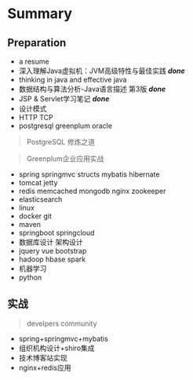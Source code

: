 # Summary
## Preparation
+ a resume
+ 深入理解Java虚拟机：JVM高级特性与最佳实践 <strong>*done*</strong>
+ thinking in java and effective java  
+ 数据结构与算法分析-Java语言描述 第3版 <strong>*done*</strong>
+ JSP & Servlet学习笔记 <strong>*done*</strong>
+ 设计模式
+ HTTP TCP
+ postgresql greenplum oracle
> PostgreSQL 修炼之道

> Greenplum企业应用实战

+ spring springmvc structs mybatis hibernate
+ tomcat jetty
+ redis memcached mongodb nginx zookeeper
+ elasticsearch
+ linux
+ docker git
+ maven
+ springboot springcloud
+ 数据库设计 架构设计
+ jquery vue bootstrap
+ hadoop hbase spark
+ 机器学习
+ python

## 实战
> develpers community
+ spring+springmvc+mybatis
+ 组织机构设计+shiro集成
+ 技术博客站实现
+ nginx+redis应用
